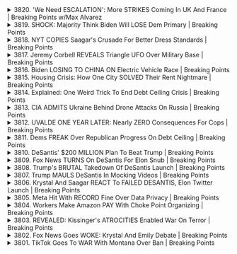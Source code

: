 <details>
<summary>3820. 'We Need ESCALATION': More STRIKES Coming In UK And France | Breaking Points w/Max Alvarez</summary><br>

<a href="https://www.youtube.com/watch?v=-225U9t5VF0" target="_blank">
    <img src="https://img.youtube.com/vi/-225U9t5VF0/maxresdefault.jpg" 
        alt="[Youtube]" width="200">
</a>

# 'We Need ESCALATION': More STRIKES Coming In UK And France | Breaking Points w/Max Alvarez


</details>

<details>
<summary>3819. SHOCK: Majority Think Biden Will LOSE Dem Primary | Breaking Points</summary><br>

<a href="https://www.youtube.com/watch?v=0W-u_UAzltQ" target="_blank">
    <img src="https://img.youtube.com/vi/0W-u_UAzltQ/maxresdefault.jpg" 
        alt="[Youtube]" width="200">
</a>

# SHOCK: Majority Think Biden Will LOSE Dem Primary | Breaking Points


</details>

<details>
<summary>3818. NYT COPIES Saagar's Crusade For Better Dress Standards | Breaking Points</summary><br>

<a href="https://www.youtube.com/watch?v=qHVatPmSZYE" target="_blank">
    <img src="https://img.youtube.com/vi/qHVatPmSZYE/maxresdefault.jpg" 
        alt="[Youtube]" width="200">
</a>

# NYT COPIES Saagar's Crusade For Better Dress Standards | Breaking Points


</details>

<details>
<summary>3817. Jeremy Corbell REVEALS Triangle UFO Over Military Base | Breaking Points</summary><br>

<a href="https://www.youtube.com/watch?v=e6jLGtHJ78s" target="_blank">
    <img src="https://img.youtube.com/vi/e6jLGtHJ78s/maxresdefault.jpg" 
        alt="[Youtube]" width="200">
</a>

# Jeremy Corbell REVEALS Triangle UFO Over Military Base | Breaking Points


</details>

<details>
<summary>3816. Biden LOSING TO CHINA ON Electric Vehicle Race | Breaking Points</summary><br>

<a href="https://www.youtube.com/watch?v=1jiJkRZuqWo" target="_blank">
    <img src="https://img.youtube.com/vi/1jiJkRZuqWo/maxresdefault.jpg" 
        alt="[Youtube]" width="200">
</a>

# Biden LOSING TO CHINA ON Electric Vehicle Race | Breaking Points


</details>

<details>
<summary>3815. Housing Crisis: How One City SOLVED Their Rent Nightmare | Breaking Points</summary><br>

<a href="https://www.youtube.com/watch?v=U2six3GjZAM" target="_blank">
    <img src="https://img.youtube.com/vi/U2six3GjZAM/maxresdefault.jpg" 
        alt="[Youtube]" width="200">
</a>

# Housing Crisis: How One City SOLVED Their Rent Nightmare | Breaking Points


</details>

<details>
<summary>3814. Explained: One Weird Trick To End Debt Ceiling Crisis | Breaking Points</summary><br>

<a href="https://www.youtube.com/watch?v=B6lNEi-Dlck" target="_blank">
    <img src="https://img.youtube.com/vi/B6lNEi-Dlck/maxresdefault.jpg" 
        alt="[Youtube]" width="200">
</a>

# Explained: One Weird Trick To End Debt Ceiling Crisis | Breaking Points


</details>

<details>
<summary>3813. CIA ADMITS Ukraine Behind Drone Attacks On Russia | Breaking Points</summary><br>

<a href="https://www.youtube.com/watch?v=2u3wIQncMgg" target="_blank">
    <img src="https://img.youtube.com/vi/2u3wIQncMgg/maxresdefault.jpg" 
        alt="[Youtube]" width="200">
</a>

# CIA ADMITS Ukraine Behind Drone Attacks On Russia | Breaking Points


</details>

<details>
<summary>3812. UVALDE ONE YEAR LATER: Nearly ZERO Consequences For Cops | Breaking Points</summary><br>

<a href="https://www.youtube.com/watch?v=ihPK9hU9V0A" target="_blank">
    <img src="https://img.youtube.com/vi/ihPK9hU9V0A/maxresdefault.jpg" 
        alt="[Youtube]" width="200">
</a>

# UVALDE ONE YEAR LATER: Nearly ZERO Consequences For Cops | Breaking Points


</details>

<details>
<summary>3811. Dems FREAK Over Republican Progress On Debt Ceiling | Breaking Points</summary><br>

<a href="https://www.youtube.com/watch?v=1FcTX6kde7s" target="_blank">
    <img src="https://img.youtube.com/vi/1FcTX6kde7s/maxresdefault.jpg" 
        alt="[Youtube]" width="200">
</a>

# Dems FREAK Over Republican Progress On Debt Ceiling | Breaking Points


</details>

<details>
<summary>3810. DeSantis' $200 MILLION Plan To Beat Trump | Breaking Points</summary><br>

<a href="https://www.youtube.com/watch?v=ORjzun8SmZ4" target="_blank">
    <img src="https://img.youtube.com/vi/ORjzun8SmZ4/maxresdefault.jpg" 
        alt="[Youtube]" width="200">
</a>

# DeSantis' $200 MILLION Plan To Beat Trump | Breaking Points


</details>

<details>
<summary>3809. Fox News TURNS On DeSantis For Elon Snub | Breaking Points</summary><br>

<a href="https://www.youtube.com/watch?v=FVljUePazFc" target="_blank">
    <img src="https://img.youtube.com/vi/FVljUePazFc/maxresdefault.jpg" 
        alt="[Youtube]" width="200">
</a>

# Fox News TURNS On DeSantis For Elon Snub | Breaking Points


</details>

<details>
<summary>3808. Trump's BRUTAL Takedown Of DeSantis Launch | Breaking Points</summary><br>

<a href="https://www.youtube.com/watch?v=s8d11dyCjV4" target="_blank">
    <img src="https://img.youtube.com/vi/s8d11dyCjV4/maxresdefault.jpg" 
        alt="[Youtube]" width="200">
</a>

# Trump's BRUTAL Takedown Of DeSantis Launch | Breaking Points


</details>

<details>
<summary>3807. Trump MAULS DeSantis In Mocking Videos | Breaking Points</summary><br>

<a href="https://www.youtube.com/watch?v=J-SqeKQAakQ" target="_blank">
    <img src="https://img.youtube.com/vi/J-SqeKQAakQ/maxresdefault.jpg" 
        alt="[Youtube]" width="200">
</a>

# Trump MAULS DeSantis In Mocking Videos | Breaking Points


</details>

<details>
<summary>3806. Krystal And Saagar REACT To FAILED DESANTIS, Elon Twitter Launch | Breaking Points</summary><br>

<a href="https://www.youtube.com/watch?v=BVANdtdA2hQ" target="_blank">
    <img src="https://img.youtube.com/vi/BVANdtdA2hQ/maxresdefault.jpg" 
        alt="[Youtube]" width="200">
</a>

# Krystal And Saagar REACT To FAILED DESANTIS, Elon Twitter Launch | Breaking Points


</details>

<details>
<summary>3805. Meta Hit With RECORD Fine Over Data Privacy | Breaking Points</summary><br>

<a href="https://www.youtube.com/watch?v=fQxhH2JT6Ko" target="_blank">
    <img src="https://img.youtube.com/vi/fQxhH2JT6Ko/maxresdefault.jpg" 
        alt="[Youtube]" width="200">
</a>

# Meta Hit With RECORD Fine Over Data Privacy | Breaking Points


</details>

<details>
<summary>3804. Workers Make Amazon PAY With Choke Point Organizing | Breaking Points</summary><br>

<a href="https://www.youtube.com/watch?v=M75-gBVLBdk" target="_blank">
    <img src="https://img.youtube.com/vi/M75-gBVLBdk/maxresdefault.jpg" 
        alt="[Youtube]" width="200">
</a>

# Workers Make Amazon PAY With Choke Point Organizing | Breaking Points


</details>

<details>
<summary>3803. REVEALED: Kissinger's ATROCITIES Enabled War On Terror | Breaking Points</summary><br>

<a href="https://www.youtube.com/watch?v=6uYIHSl-w50" target="_blank">
    <img src="https://img.youtube.com/vi/6uYIHSl-w50/maxresdefault.jpg" 
        alt="[Youtube]" width="200">
</a>

# REVEALED: Kissinger's ATROCITIES Enabled War On Terror | Breaking Points


</details>

<details>
<summary>3802. Fox News Goes WOKE: Krystal And Emily Debate | Breaking Points</summary><br>

<a href="https://www.youtube.com/watch?v=qTFbGV6jxtA" target="_blank">
    <img src="https://img.youtube.com/vi/qTFbGV6jxtA/maxresdefault.jpg" 
        alt="[Youtube]" width="200">
</a>

# Fox News Goes WOKE: Krystal And Emily Debate | Breaking Points


</details>

<details>
<summary>3801. TikTok Goes To WAR With Montana Over Ban | Breaking Points</summary><br>

<a href="https://www.youtube.com/watch?v=XfNQImE4goQ" target="_blank">
    <img src="https://img.youtube.com/vi/XfNQImE4goQ/maxresdefault.jpg" 
        alt="[Youtube]" width="200">
</a>

# TikTok Goes To WAR With Montana Over Ban | Breaking Points


</details>

